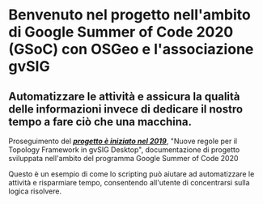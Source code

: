 # Benvenuto nel progetto nell'ambito di Google Summer of Code 2020 (GSoC) con OSGeo e l'associazione gvSIG
## Automatizzare le attività e assicura la qualità delle informazioni invece di dedicare il nostro tempo a fare ciò che una macchina.

Proseguimento del [***progetto è iniziato nel 2019***](https://github.com/Maureque/GSoC_2019-Italiano/wiki), "Nuove regole per il Topology Framework in gvSIG Desktop", documentazione di progetto sviluppata nell'ambito del programma Google Summer of Code 2020

Questo è un esempio di come lo scripting può aiutare ad automatizzare le attività e risparmiare tempo, consentendo all'utente di concentrarsi sulla logica risolvere.
